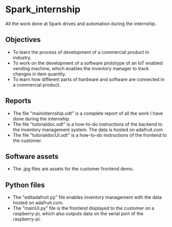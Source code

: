 # Spark_internship
All the work done at Spark drives and automation during the internship.

## Objectives
* To learn the process of development of a commercial product in industry.
* To work on the development of a software prototype of an IoT enabled vending machine, which enables the inventory manager to track changes in item quantity.
* To learn how different parts of hardware and software are connected in a commercial product.

## Reports
* The file "maininternship.odt" is a complete report of all the work I have done during the internship.
* The file "tutorialdoc.odt" is a how-to-do instructions of the backend to the inventory management system. The data is hosted on adafruit.com
* The file "tutorialdocUI.odt" is a how-to-do instructions of the frontend to the customer.

## Software assets
* The .jpg files are assets for the customer frontend demo.

## Python files
* The "editadafruit.py" file enables inventory management with the data hosted on adafruit.com.
* The "mainUI.py" file is the frontend displayed to the customer on a raspberry-pi, which also outputs data on the serial port of the raspberry-pi.

